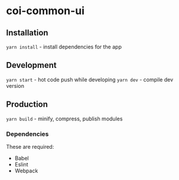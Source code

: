 # coi-common-ui

## Installation
`yarn install` - install dependencies for the app

## Development
`yarn start` - hot code push while developing
`yarn dev` - compile dev version

## Production
`yarn build` - minify, compress, publish modules

### Dependencies
These are required:
* Babel
* Eslint
* Webpack
